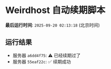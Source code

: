 # Weirdhost 自动续期脚本

**最后运行时间**: `2025-09-20 02:13:18` (北京时间)

## 运行结果

- 服务器 `a6dd4f75`: ⚠️ 已经续期过了
- 服务器 `55eaf22c`: ✅ 续期成功
